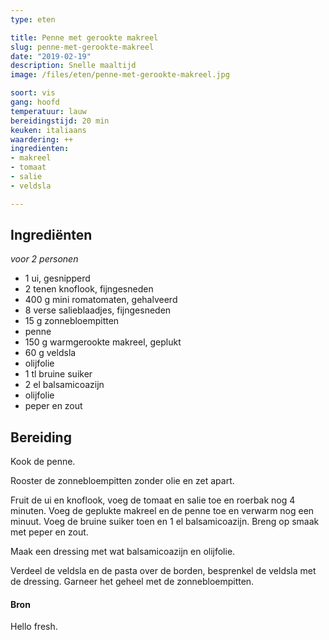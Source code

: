 ```yaml
---
type: eten

title: Penne met gerookte makreel 
slug: penne-met-gerookte-makreel 
date: "2019-02-19"
description: Snelle maaltijd
image: /files/eten/penne-met-gerookte-makreel.jpg

soort: vis
gang: hoofd
temperatuur: lauw
bereidingstijd: 20 min
keuken: italiaans
waardering: ++
ingredienten:
- makreel
- tomaat
- salie
- veldsla

---
```



## Ingrediënten

*voor 2 personen*

* 1 ui, gesnipperd
* 2 tenen knoflook, fijngesneden
* 400 g mini romatomaten, gehalveerd
* 8 verse salieblaadjes, fijngesneden
* 15 g zonnebloempitten
* penne
* 150 g warmgerookte makreel, geplukt
* 60 g veldsla
* olijfolie
* 1 tl bruine suiker
* 2 el balsamicoazijn
* olijfolie
* peper en zout

## Bereiding

Kook de penne.

Rooster de zonnebloempitten zonder olie en zet apart.

Fruit de ui en knoflook, voeg de tomaat en salie toe en roerbak nog 4 minuten. Voeg de geplukte makreel en de penne toe en verwarm nog een minuut. Voeg de bruine suiker toen en 1 el balsamicoazijn. Breng op smaak met peper en zout.

Maak een dressing met wat balsamicoazijn en olijfolie.

Verdeel de veldsla en de pasta over de borden, besprenkel de veldsla met de dressing. Garneer het geheel met de zonnebloempitten.

#### Bron

Hello fresh.
